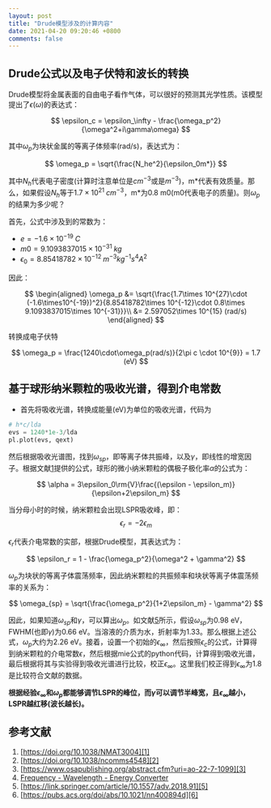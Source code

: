 ```yaml
---
layout: post
title: "Drude模型涉及的计算内容"
date: 2021-04-20 09:20:46 +0800
comments: false
---
```


## Drude公式以及电子伏特和波长的转换

Drude模型将金属表面的自由电子看作气体，可以很好的预测其光学性质。该模型提出了$\epsilon(\omega)$的表达式：

$$
\epsilon_c = \epsilon_\infty - \frac{\omega_p^2}{\omega^2+i\gamma\omega}
$$

其中$\omega_p$为块状金属的等离子体频率(rad/s)，表达式为：

$$
\omega_p = \sqrt{\frac{N_he^2}{\epsilon_0m*}}
$$

其中$N_h$代表电子密度(计算时注意单位是$cm^{-3}$或是$m^{-3}$)，m\*代表有效质量。那么，如果假设$N_h$等于$1.7\times 10^{21}\;cm^{-3}$，m\*为0.8 m0(m0代表电子的质量)。则$\omega_p$的结果为多少呢？

首先，公式中涉及到的常数为：

* $e=-1.6\times10^{-19}\;C$
* $m0=9.1093837015\times 10^{-31}\;kg$
* $\epsilon_0=8.85418782\times 10^{-12}\; m^{-3}kg^{-1}s^4A^2$

因此：

$$
\begin{aligned}
\omega_p &= \sqrt{\frac{1.7\times 10^{27}\cdot (-1.6\times10^{-19})^2}{8.85418782\times 10^{-12}\cdot 0.8\times 9.1093837015\times 10^{-31}}}\\
&= 2.597052\times 10^{15} (rad/s)
\end{aligned}
$$

转换成电子伏特

$$
\omega_p = \frac{1240\cdot\omega_p(rad/s)}{2\pi c \cdot 10^{9}} = 1.7 (eV)
$$


## 基于球形纳米颗粒的吸收光谱，得到介电常数

* 首先将吸收光谱，转换成能量(eV)为单位的吸收光谱，代码为

```python
# h*c/lda
evs = 1240*1e-3/lda
pl.plot(evs, qext)
```

然后根据吸收光谱图，找到$\omega_{sp}$，即等离子体共振峰，以及$\gamma$，即线性的增宽因子。根据文献[1]提供的公式，球形的微小纳米颗粒的偶极子极化率$\alpha$的公式为：

$$
\alpha = 3\epsilon_0\rm{V}\frac{(\epsilon - \epsilon_m)}{\epsilon+2\epsilon_m}
$$

当分母小时的时候，纳米颗粒会出现LSPR吸收峰，即：
$$
\epsilon_r = -2\epsilon_m
$$

$\epsilon_r$代表介电常数的实部，根据Drude模型，其表达式为：

$$
\epsilon_r = 1 - \frac{\omega_p^2}{\omega^2 + \gamma^2}
$$

$\omega_p$为块状的等离子体震荡频率，因此纳米颗粒的共振频率和块状等离子体震荡频率的关系为：

$$
\omega_{sp} = \sqrt{\frac{\omega_p^2}{1+2\epsilon_m} - \gamma^2}
$$

因此，如果知道$\omega_{sp}$和$\gamma$，可以算出$\omega_p$。如文献[5]所示，假设$\omega_{sp}$为0.98 eV，FWHM(也即$\gamma$)为0.66 eV。当溶液的介质为水，折射率为1.33。那么根据上述公式，$\omega_p$大约为2.26 eV。接着，设置一个初始的$\epsilon_\infty$，然后按照$\epsilon_c$的公式，计算得到纳米颗粒的介电常数$\epsilon$，然后根据mie公式的python代码，计算得到吸收光谱，最后根据将其与实验得到吸收光谱进行比较，校正$\epsilon_\infty$。这里我们校正得到$\epsilon_\infty$为1.8是比较符合文献的数据。

**根据经验$\epsilon_\infty$和$\omega_p$都能够调节LSPR的峰位，而$\gamma$可以调节半峰宽，且$\epsilon_\infty$越小，LSPR越红移(波长越长)。**

## 参考文献
1. [https://doi.org/10.1038/NMAT3004][1]
2. [https://doi.org/10.1038/ncomms4548][2]
3. [https://www.osapublishing.org/abstract.cfm?uri=ao-22-7-1099][3]
4. [Frequency - Wavelength - Energy Converter][4]
5. [https://link.springer.com/article/10.1557/adv.2018.91][5]
6. [https://pubs.acs.org/doi/abs/10.1021/nn400894d][6]

[1]: https://doi.org/10.1038/NMAT3004
[2]: https://doi.org/10.1038/ncomms4548
[3]: https://www.osapublishing.org/abstract.cfm?uri=ao-22-7-1099
[4]: https://www2.chemistry.msu.edu/faculty/reusch/virttxtjml/cnvcalc.htm
[5]: https://link.springer.com/article/10.1557/adv.2018.91
[6]: https://pubs.acs.org/doi/abs/10.1021/nn400894d
